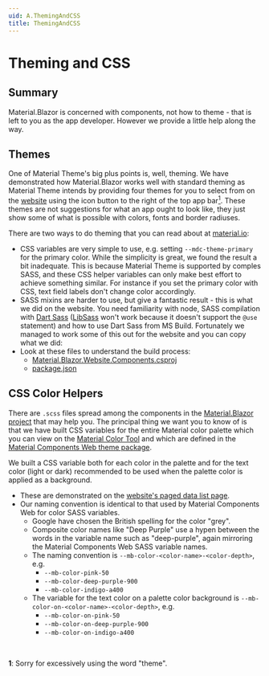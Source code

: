 ```yaml
---
uid: A.ThemingAndCSS
title: ThemingAndCSS
---
```

# Theming and CSS

## Summary

Material.Blazor is concerned with components, not how to theme - that is left to you as the app developer. However we provide a little help along the way.

## Themes

One of Material Theme's big plus points is, well, theming. We have demonstrated how Material.Blazor works well with standard theming as Material Theme intends by providing four themes for 
you to select from on the [website](https://material-blazor.com) using the icon button to the right of the top app bar[<sup>1</sup>](#fn1). These themes are not suggestions for what an app
ought to look like, they just show some of what is possible with colors, fonts and border radiuses.

There are two ways to do theming that you can read about at [material.io](https://material.io/develop/web/theming/color):

- CSS variables are very simple to use, e.g. setting `--mdc-theme-primary` for the primary color. While the simplicity is great, we found the result a bit inadequate. This is because Material Theme is supported by comples SASS, and these CSS helper variables can only make best effort to achieve something similar. For instance if you set the primary color with CSS, text field labels don't change color accordingly.
- SASS mixins are harder to use, but give a fantastic result - this is what we did on the website. You need familiarity with node, SASS compilation with [Dart Sass](https://sass-lang.com/dart-sass) ([LibSass](https://sass-lang.com/libsass) won't work because it doesn't support the `@use` statement) and how to use Dart Sass from MS Build. Fortunately we managed to work some of this out for the website and you can copy what we did:
- Look at these files to understand the build process:
	- [Material.Blazor.Website.Components.csproj](https://github.com/Material-Blazor/Material.Blazor/blob/main/Material.Blazor.Website.Components/Material.Blazor.Website.Components.csproj)
	- [package.json](https://github.com/Material-Blazor/Material.Blazor/blob/main/Material.Blazor.Website.Components/package.json)

## CSS Color Helpers

There are `.scss` files spread among the components in the [Material.Blazor project](https://github.com/Material-Blazor/Material.Blazor/tree/main/Material.Blazor) that may help you. The principal
thing we want you to know of is that we have built CSS variables for the entire Material color palette which you can view on the [Material Color Tool](https://material.io/resources/color/#!/?view.left=0&view.right=0) and which are defined in the [Material Components Web theme package](https://github.com/material-components/material-components-web/blob/v7.0.0/packages/mdc-theme/_color-palette.scss).

We built a CSS variable both for each color in the palette and for the text color (light or dark) recommended to be used when the palette color is applied as a background.

- These are demonstrated on the [website's paged data list page](https://material-blazor.com/pageddatalist/).
- Our naming convention is identical to that used by Material Components Web for color SASS variables.
	- Google have chosen the British spelling for the color "grey".
	- Composite color names like "Deep Purple" use a hypen between the words in the variable name such as "deep-purple", again mirroring the Material Components Web SASS variable names.
	- The naming convention is `--mb-color-<color-name>-<color-depth>`, e.g.
		- `--mb-color-pink-50`
		- `--mb-color-deep-purple-900`
		- `--mb-color-indigo-a400`
	- The variable for the text color on a palette color background is `--mb-color-on-<color-name>-<color-depth>`, e.g.
		- `--mb-color-on-pink-50`
		- `--mb-color-on-deep-purple-900`
		- `--mb-color-on-indigo-a400`

<br />

**1<a name="fn1"></a>**: Sorry for excessively using the word "theme".